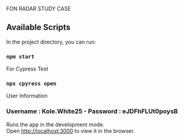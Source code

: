 FON RADAR STUDY CASE

## Available Scripts

In the project directory, you can run:

### `npm start`

For Cypress Test

### `npx cpyress open`

User Information

### Username : Kole.White25 - Password : eJDFhFLUt0poysB

Runs the app in the development mode.\
Open [http://localhost:3000](http://localhost:3000) to view it in the browser.

